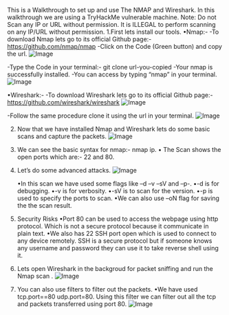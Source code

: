 This is a Walkthrough to set up and use The NMAP and Wireshark.
In this walkthrough we are using a TryHackMe vulnerable machine.
Note: Do not Scan any IP or URL without permission. It is ILLEGAL to perform scanning on any IP/URL without permission.
1.First lets install our tools.
    •Nmap:-
	    -To download Nmap lets go to its official Github page:- https://github.com/nmap/nmap
	-Click on the Code (Green button) and copy the url.
	 ![Image](https://github.com/user-attachments/assets/ec79b330-2041-4563-b65d-1768edde91c4)
        
-Type the Code in your terminal:- git clone url-you-copied
	    -Your nmap is successfully installed.
	    -You can access by typing “nmap” in your terminal.
     ![Image](https://github.com/user-attachments/assets/bfdc98e0-de0b-4f79-9a72-c83df468f23e)

	
•Wireshark:-
   -To download Wireshark lets go to its official Github page:- https://github.com/wireshark/wireshark
       ![Image](https://github.com/user-attachments/assets/ac5a655c-d836-43dd-98d0-24930826a988)
 
  -Follow the same procedure clone it using the url in your terminal.
        ![Image](https://github.com/user-attachments/assets/10545aa4-528b-497e-87b4-70614ed1af79)


2.	Now that we have installed Nmap and Wireshark lets do some basic scans and capture the packets. 
     ![Image](https://github.com/user-attachments/assets/6a99f95a-ee76-4af2-b421-b00e695c8f60)

3.	We can see the basic syntax for nmap:- nmap ip.
    •	The Scan shows the open ports which are:- 22 and  80.

4.	Let’s do some advanced attacks.
   ![Image](https://github.com/user-attachments/assets/97834b8a-8955-4a1e-8fd5-cd03d6bfc36e)

    •In this scan we have used some flags like –d –v –sV and –p-.
    •-d is for debugging.
    •-v is for verbosity.
    •-sV is to scan for the version.
    •-p is used to specify the ports to scan.
    •We can also use –oN <filename> flag for saving the the scan result.

5.	Security Risks
    •Port 80  can be used to access the webpage using http protocol. Which is not a secure protocol because it communicate in plain text.
    •We also has 22 SSH port open which is used to connect to any device remotely. SSH is a secure protocol but if someone knows any username and password they can use it to take reverse shell using it.

6.	Lets open Wireshark in the backgroud for packet sniffing and run the Nmap scan .
 	 ![Image](https://github.com/user-attachments/assets/f4373098-65cf-41c5-89e5-6fd0f65aba34)

7.	You can also use filters to filter out the packets.
    •We have used tcp.port==80 udp.port=80. Using this filter we can filter out all the tcp and packets transferred using port 80.
 	 ![Image](https://github.com/user-attachments/assets/b6e3ff02-fa07-42b1-b89b-6e2080c33887)
